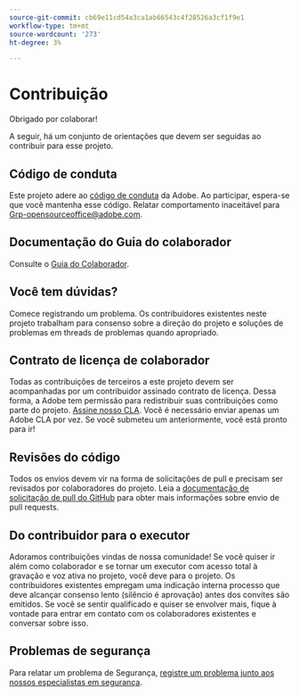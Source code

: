 ```yaml
---
source-git-commit: cb69e11cd54a3ca1ab66543c4f28526a3cf1f9e1
workflow-type: tm+mt
source-wordcount: '273'
ht-degree: 3%

---
```

# Contribuição

Obrigado por colaborar!

A seguir, há um conjunto de orientações que devem ser seguidas ao contribuir para esse projeto.

## Código de conduta

Este projeto adere ao [código de conduta](code-of-conduct.md) da Adobe. Ao participar,
espera-se que você mantenha esse código. Relatar comportamento inaceitável para
[Grp-opensourceoffice@adobe.com](mailto:Grp-opensourceoffice@adobe.com).

## Documentação do Guia do colaborador

Consulte o [Guia do Colaborador](https://experienceleague.adobe.com/docs/contributor/contributor-guide/introduction.html).

## Você tem dúvidas?

Comece registrando um problema. Os contribuidores existentes neste projeto trabalham para
consenso sobre a direção do projeto e soluções de problemas em threads de problemas quando apropriado.

## Contrato de licença de colaborador

Todas as contribuições de terceiros a este projeto devem ser acompanhadas por um contribuidor assinado
contrato de licença. Dessa forma, a Adobe tem permissão para redistribuir suas contribuições
como parte do projeto. [Assine nosso CLA](https://opensource.adobe.com/cla.html). Você
é necessário enviar apenas um Adobe CLA por vez. Se você submeteu um anteriormente,
você está pronto para ir!

## Revisões do código

Todos os envios devem vir na forma de solicitações de pull e precisam ser revisados
por colaboradores do projeto. Leia a [documentação de solicitação de pull do GitHub](https://docs.github.com/en/pull-requests/collaborating-with-pull-requests/proposing-changes-to-your-work-with-pull-requests/about-pull-requests)
para obter mais informações sobre envio de pull requests.

<!--
Lastly, please follow the [pull request template](PULL_REQUEST_TEMPLATE.md) when
submitting a pull request!
-->

## Do contribuidor para o executor

Adoramos contribuições vindas de nossa comunidade! Se você quiser ir além como colaborador
e se tornar um executor com acesso total à gravação e voz ativa no projeto, você deve
para o projeto. Os contribuidores existentes empregam uma indicação interna
processo que deve alcançar consenso lento (silêncio é aprovação) antes dos convites
são emitidos. Se você se sentir qualificado e quiser se envolver mais,
fique à vontade para entrar em contato com os colaboradores existentes e conversar sobre isso.

## Problemas de segurança

Para relatar um problema de Segurança, [registre um problema junto aos nossos especialistas em segurança](https://helpx.adobe.com/security/alertus.html).
